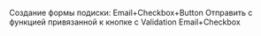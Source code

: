 Создание формы подиски: Email+Checkbox+Button Отправить с функцией привязанной к кнопке с Validation Email+Checkbox 
